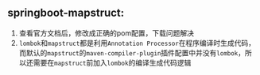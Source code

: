 ## springboot-mapstruct:
1. 查看官方文档后，修改成正确的pom配置，下载问题解决
2. `lombok`和`mapstruct`都是利用`Annotation
Processor`在程序编译时生成代码，而默认的`mapstruct`的`maven-compiler-plugin`插件配置中并没有`lombok`，所以还需要在`mapstruct`前加入`lombok`的编译生成代码逻辑